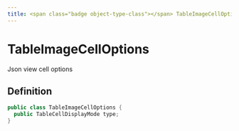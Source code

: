 ```yaml
---
title: <span class="badge object-type-class"></span> TableImageCellOptions
---
```

# <span class="badge object-type-class"></span> TableImageCellOptions

Json view cell options

## Definition

```java
public class TableImageCellOptions {
  public TableCellDisplayMode type;
}
```
